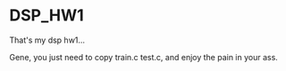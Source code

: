 # DSP_HW1

That's my dsp hw1...

Gene, you just need to copy train.c test.c, and enjoy the pain in your ass.
